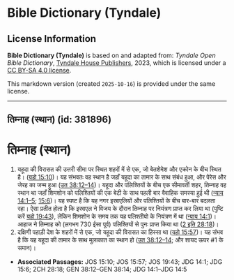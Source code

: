 # Bible Dictionary (Tyndale)

## License Information

**Bible Dictionary (Tyndale)** is based on and adapted from: _Tyndale Open Bible Dictionary_, [Tyndale House Publishers](https://tyndaleopenresources.com/), 2023, which is licensed under a [CC BY-SA 4.0 license](https://creativecommons.org/licenses/by-sa/4.0/legalcode.en).

This markdown version (created `2025-10-16`) is provided under the same license.



--------------------------------

## तिम्नाह (स्थान) (id: 381896)

तिम्नाह (स्थान)
===============

1. यहूदा की विरासत की उत्तरी सीमा पर स्थित शहरों में से एक, जो बेतशेमेश और एक्रोन के बीच स्थित है। ([यहो 15:10](https://ref.ly/Josh15:10))। यह संभवतः वह स्थान है जहाँ यहूदा का तामार के साथ संबंध हुआ, और पेरेस और जेरह का जन्म हुआ ([उत 38:12–14](https://ref.ly/Gen38:12-Gen38:14))। यहूदा और पलिश्तियों के बीच एक सीमावर्ती शहर, तिम्नाह वह स्थान था जहाँ शिमशोन को पलिश्तियों की एक बेटी के साथ पहली बार वैवाहिक समस्या हुई थी ([न्याय 14:1–5](https://ref.ly/Judg14:1-Judg14:5); [15:6](https://ref.ly/Judg15:6))। यह स्पष्ट है कि यह नगर इस्राएलियों और पलिश्तियों के बीच बार\-बार बदलता रहा। ऐसा प्रतीत होता है कि इस्राएल ने विजय के दौरान तिम्नाह पर नियंत्रण प्राप्त कर लिया था (पुष्टि करें [यहो 19:43](https://ref.ly/Josh19:43)), लेकिन शिमशोन के समय तक यह पलिश्तीयो के नियंत्रण में था ([न्याय 14:1](https://ref.ly/Judg14:1))। आहाज ने तिम्नाह को (लगभग 730 ईसा पूर्व) पलिश्तियों से पुनः प्राप्त किया था ([2 इति 28:18](https://ref.ly/2Chr28:18))।
2. दक्षिणी पहाड़ी देश के शहरों में से एक, जो यहूदा की विरासत का हिस्सा था ([यहो 15:57](https://ref.ly/Josh15:57))। यह संभव है कि यह यहूदा की तामार के साथ मुलाकात का स्थान हो ([उत 38:12–14](https://ref.ly/Gen38:12-Gen38:14); और शायद ऊपर \#1 के समान)।

* **Associated Passages:** JOS 15:10; JOS 15:57; JOS 19:43; JDG 14:1; JDG 15:6; 2CH 28:18; GEN 38:12–GEN 38:14; JDG 14:1–JDG 14:5

